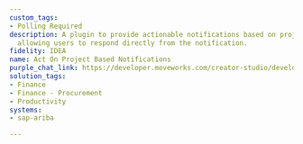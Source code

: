 ```yaml
---
custom_tags:
- Polling Required
description: A plugin to provide actionable notifications based on project updates,
  allowing users to respond directly from the notification.
fidelity: IDEA
name: Act On Project Based Notifications
purple_chat_link: https://developer.moveworks.com/creator-studio/developer-tools/purple-chat?purple_chat_v1=%7B%22messages%22%3A%5B%7B%22from%22%3A%22ANNOTATION%22%2C%22text%22%3A%22Trigger%3A+A+procurement+project+reaches+a+critical+decision+point+in+SAP+Ariba.%22%7D%2C%7B%22from%22%3A%22BOT%22%2C%22text%22%3A%22%3Cp%3EA+procurement+project+in+SAP+Ariba+needs+your+attention.%3Cbr%3E%3C%2Fp%3E%22%2C%22cards%22%3A%5B%7B%22title%22%3A%22%3Cp%3EProcurement+Decision+Required%3Cbr%3E%3C%2Fp%3E%22%2C%22text%22%3A%22%3Cp%3E%3Cb%3EProject%3A%3C%2Fb%3E+Office+Supplies+Bulk+Purchase%3Cbr%3E%3Cb%3ECurrent+Phase%3A%3C%2Fb%3E+Vendor+Selection%3Cbr%3E%3Cb%3EStatus%3A%3C%2Fb%3E+Awaiting+Final+Approval%3Cbr%3E%3C%2Fp%3E%22%2C%22buttons%22%3A%5B%7B%22style%22%3A%22PRIMARY%22%2C%22text%22%3A%22Approve+Selected+Vendor%22%7D%2C%7B%22text%22%3A%22Review+Bids%22%7D%2C%7B%22text%22%3A%22Request+More+Info%22%7D%2C%7B%22text%22%3A%22View+in+Ariba%22%7D%5D%7D%5D%7D%5D%2C%22settings%22%3A%7B%22colorStyle%22%3A%22LIGHT%22%2C%22startTime%22%3A%2211%3A43%2BAM%22%2C%22defaultPerson%22%3A%22GWEN%22%2C%22editable%22%3Atrue%2C%22botName%22%3A%22%22%2C%22botImageUrl%22%3A%22%22%7D%7D
solution_tags:
- Finance
- Finance - Procurement
- Productivity
systems:
- sap-ariba

---
```


